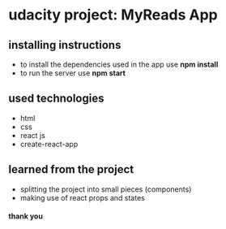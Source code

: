 # udacity project: MyReads App

## installing instructions
- to install the dependencies used in the app use **npm install**
- to run the server use **npm start**

## used technologies
* html
* css
* react js
* create-react-app

## learned from the project
- splitting the project into small pieces (components)
- making use of react props and states

#### thank you
